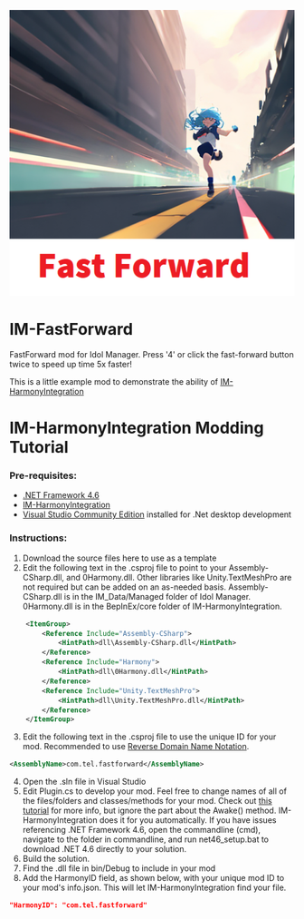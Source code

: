 <p align="center">
  <img src="mod%20assets/thumb.png?raw=true" />
</p>

# IM-FastForward
FastForward mod for Idol Manager. Press '4' or click the fast-forward button twice to speed up time 5x faster!

This is a little example mod to demonstrate the ability of [IM-HarmonyIntegration](https://github.com/ui3TD/IM-HarmonyIntegration)

# IM-HarmonyIntegration Modding Tutorial

### Pre-requisites: 
- [.NET Framework 4.6](https://dotnet.microsoft.com/en-us/download/dotnet-framework/net46)
- [IM-HarmonyIntegration](https://github.com/ui3TD/IM-HarmonyIntegration)
- [Visual Studio Community Edition](https://visualstudio.microsoft.com/vs/community/) installed for .Net desktop development

### Instructions:

1. Download the source files here to use as a template
2. Edit the following text in the .csproj file to point to your Assembly-CSharp.dll, and 0Harmony.dll. Other libraries like Unity.TextMeshPro are not required but can be added on an as-needed basis. Assembly-CSharp.dll is in the IM_Data/Managed folder of Idol Manager. 0Harmony.dll is in the BepInEx/core folder of IM-HarmonyIntegration.
```xml
    <ItemGroup>
	    <Reference Include="Assembly-CSharp">
		    <HintPath>dll\Assembly-CSharp.dll</HintPath>
	    </Reference>
	    <Reference Include="Harmony">
		    <HintPath>dll\0Harmony.dll</HintPath>
	    </Reference>
	    <Reference Include="Unity.TextMeshPro">
		    <HintPath>dll\Unity.TextMeshPro.dll</HintPath>
	    </Reference>
    </ItemGroup>
```
3. Edit the following text in the .csproj file to use the unique ID for your mod. Recommended to use [Reverse Domain Name Notation](https://en.wikipedia.org/wiki/Reverse_domain_name_notation).
```xml
<AssemblyName>com.tel.fastforward</AssemblyName>
```
4. Open the .sln file in Visual Studio
5. Edit Plugin.cs to develop your mod. Feel free to change names of all of the files/folders and classes/methods for your mod. Check out [this tutorial](https://outward.fandom.com/wiki/Mod_development_guide/Harmony) for more info, but ignore the part about the Awake() method. IM-HarmonyIntegration does it for you automatically. If you have issues referencing .NET Framework 4.6, open the commandline (cmd), navigate to the folder in commandline, and run net46_setup.bat to download .NET 4.6 directly to your solution. 
6. Build the solution. 
7. Find the .dll file in bin/Debug to include in your mod
8. Add the HarmonyID field, as shown below, with your unique mod ID to your mod's info.json. This will let IM-HarmonyIntegration find your file.
```json
"HarmonyID": "com.tel.fastforward"
```


